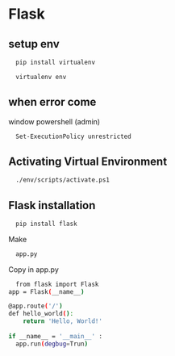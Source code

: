 
# Flask

## setup env

```bash
  pip install virtualenv
```

```bash
  virtualenv env
```
## when error come 
window powershell (admin)

```bash
  Set-ExecutionPolicy unrestricted
```
## Activating Virtual Environment
```bash
  ./env/scripts/activate.ps1
```
## Flask installation
```bash
  pip install flask
```
Make
```bash
  app.py
```
Copy in app.py
```bash
  from flask import Flask
app = Flask(__name__)

@app.route('/')
def hello_world():
    return 'Hello, World!'
    
if __name__ = '__main__' :
  app.run(degbug=Trun)

```